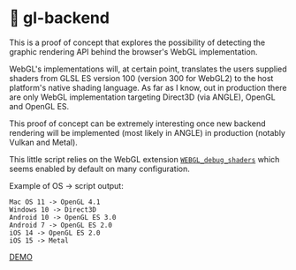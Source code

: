 # 🚪 gl-backend
This is a proof of concept that explores the possibility of detecting the graphic rendering API behind the browser's WebGL implementation.

WebGL's implementations will, at certain point, translates the users supplied shaders from GLSL ES version 100 (version 300 for WebGL2) to the host platform's native shading language. As far as I know, out in production there are only WebGL implementation targeting Direct3D (via ANGLE), OpenGL and OpenGL ES.

This proof of concept can be extremely interesting once new backend rendering will be implemented (most likely in ANGLE) in production (notably Vulkan and Metal).

This little script relies on the WebGL extension [`WEBGL_debug_shaders`](https://www.khronos.org/registry/webgl/extensions/WEBGL_debug_shaders/) which seems enabled by default on many configuration.

Example of OS -> script output:
```
Mac OS 11 -> OpenGL 4.1
Windows 10 -> Direct3D
Android 10 -> OpenGL ES 3.0
Android 7 -> OpenGL ES 2.0
iOS 14 -> OpenGL ES 2.0
iOS 15 -> Metal
```

[DEMO](https://luruke.github.io/gl-backend/)
